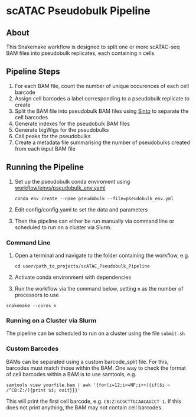 # scATAC Pseudobulk Pipeline
## About
This Snakemake workflow is designed to split one or more scATAC-seq BAM files into pseudobulk replicates, each containing n cells.

## Pipeline Steps
1. For each BAM file, count the number of unique occurences of each cell barcode
2. Assign cell barcodes a label corresponding to a pseudobulk replicate to create
3. Split the BAM file into pseudobulk BAM files using [Sinto](https://timoast.github.io/sinto/) to separate the cell barcodes
4. Generate indexes for the pseudobulk BAM files
5. Generate bigWigs for the pseudobulks
6. Call peaks for the pseudobulks
7. Create a metadata file summarising the number of pseudobulks created from each input BAM file

## Running the Pipeline
1. Set up the pseudobulk conda enviroment using [workflow/envs/pseudobulk_env.yaml](https://github.com/Genome-Function-Initiative-Oxford/scATAC_Pseudobulk_Pipeline/blob/main/workflow/envs/pseudobulk_env.yaml)

   `conda env create --name pseudobulk --file=pseudobulk_env.yml`
   
3. Edit config/config.yaml to set the data and parameters
4. Then the pipeline can either be run manually via command line or scheduled to run on a cluster via Slurm.

### Command Line
1. Open a terminal and navigate to the folder containing the workflow, e.g.
   
   `cd user/path_to_projects/scATAC_Pseudobulk_Pipeline`

2. Activate conda environment with dependencies
3. Run the workflow via the command below, setting `n` as the number of processors to use

`snakemake --cores n`

### Running on a Cluster via Slurm
The pipeline can be scheduled to run on a cluster using the file `submit.sh`

### Custom Barcodes
BAMs can be separated using a custom barcode_split file. For this, barcodes must match those within the BAM. One way to check the format of cell barcodes within a BAM is to use samtools, e.g.
```
samtools view yourfile.bam | awk '{for(i=12;i<=NF;i++){if($i ~ /^CB:Z:/){print $i; exit}}}'
```

This will print the first cell barcode, e.g. `CB:Z:GCGCTTGCAACAGCCT-1`. If this does not print anything, the BAM may not contain cell barcodes. 
